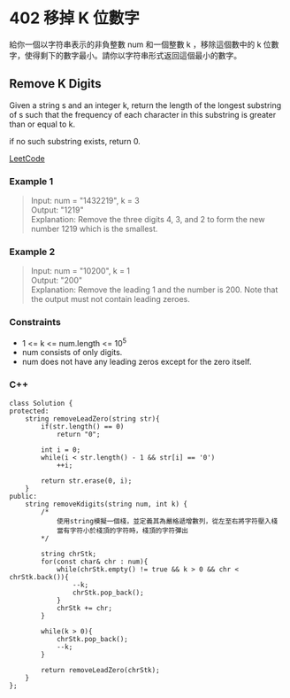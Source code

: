 # 402 移掉 K 位數字

給你一個以字符串表示的非負整數 num 和一個整數 k ，移除這個數中的 k 位數字，使得剩下的數字最小。請你以字符串形式返回這個最小的數字。

## Remove K Digits

Given a string s and an integer k, return the length of the longest substring of s such that the frequency of each character in this substring is greater than or equal to k.

if no such substring exists, return 0.

[LeetCode](https://leetcode.cn/problems/remove-k-digits/)

### Example 1

>Input: num = "1432219", k = 3  
Output: "1219"  
Explanation: Remove the three digits 4, 3, and 2 to form the new number 1219 which is the smallest.  

### Example 2

> Input: num = "10200", k = 1  
Output: "200"  
Explanation: Remove the leading 1 and the number is 200. Note that the output must not contain leading zeroes.


### Constraints

* 1 <= k <= num.length <= 10<sup>5</sup>
* num consists of only digits.
* num does not have any leading zeros except for the zero itself.


### C++ 

```
class Solution {
protected:
    string removeLeadZero(string str){
        if(str.length() == 0)
            return "0";
        
        int i = 0;
        while(i < str.length() - 1 && str[i] == '0')
            ++i;

        return str.erase(0, i);
    }
public:
    string removeKdigits(string num, int k) {
        /*
            使用string模擬一個棧，並定義其為嚴格遞增數列，從左至右將字符壓入棧
            當有字符小於棧頂的字符時，棧頂的字符彈出
        */

        string chrStk;
        for(const char& chr : num){
            while(chrStk.empty() != true && k > 0 && chr < chrStk.back()){
                --k;
                chrStk.pop_back();
            }
            chrStk += chr;            
        }

        while(k > 0){
            chrStk.pop_back();
            --k;
        }

        return removeLeadZero(chrStk);
    }
};
```